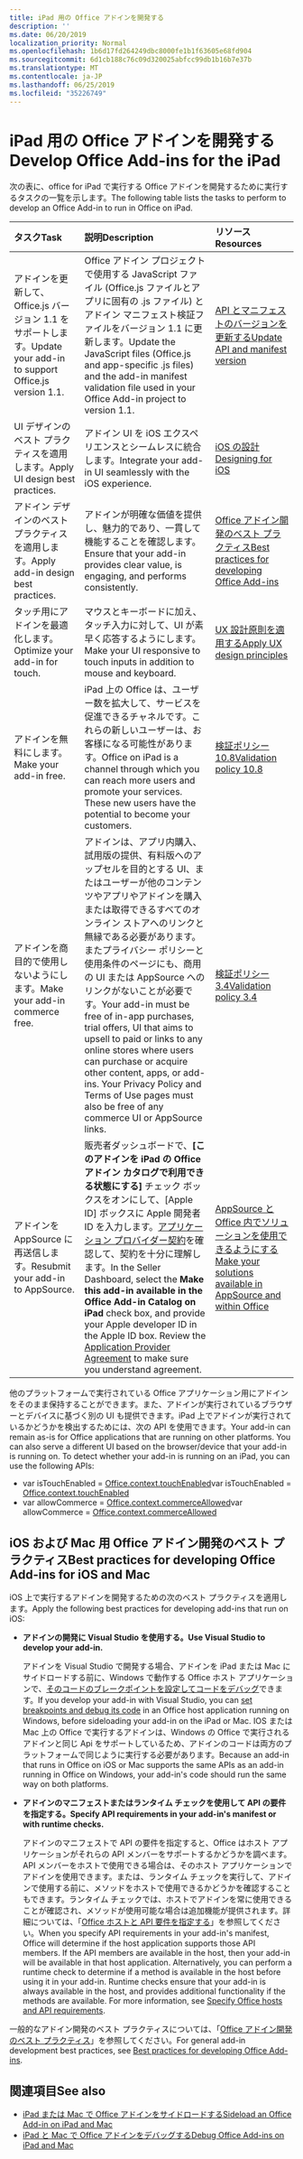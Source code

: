 ```yaml
---
title: iPad 用の Office アドインを開発する
description: ''
ms.date: 06/20/2019
localization_priority: Normal
ms.openlocfilehash: 1b6d17fd264249dbc8000fe1b1f63605e68fd904
ms.sourcegitcommit: 6d1cb188c76c09d320025abfcc99db1b16b7e37b
ms.translationtype: MT
ms.contentlocale: ja-JP
ms.lasthandoff: 06/25/2019
ms.locfileid: "35226749"
---
```

# <a name="develop-office-add-ins-for-the-ipad"></a><span data-ttu-id="0edef-102">iPad 用の Office アドインを開発する</span><span class="sxs-lookup"><span data-stu-id="0edef-102">Develop Office Add-ins for the iPad</span></span>


<span data-ttu-id="0edef-103">次の表に、office for iPad で実行する Office アドインを開発するために実行するタスクの一覧を示します。</span><span class="sxs-lookup"><span data-stu-id="0edef-103">The following table lists the tasks to perform to develop an Office Add-in to run in Office on iPad.</span></span>


|<span data-ttu-id="0edef-104">**タスク**</span><span class="sxs-lookup"><span data-stu-id="0edef-104">**Task**</span></span>|<span data-ttu-id="0edef-105">**説明**</span><span class="sxs-lookup"><span data-stu-id="0edef-105">**Description**</span></span>|<span data-ttu-id="0edef-106">**リソース**</span><span class="sxs-lookup"><span data-stu-id="0edef-106">**Resources**</span></span>|
|:-----|:-----|:-----|
|<span data-ttu-id="0edef-107">アドインを更新して、Office.js バージョン 1.1 をサポートします。</span><span class="sxs-lookup"><span data-stu-id="0edef-107">Update your add-in to support Office.js version 1.1.</span></span>|<span data-ttu-id="0edef-108">Office アドイン プロジェクトで使用する JavaScript ファイル (Office.js ファイルとアプリに固有の .js ファイル) とアドイン マニフェスト検証ファイルをバージョン 1.1 に更新します。</span><span class="sxs-lookup"><span data-stu-id="0edef-108">Update the JavaScript files (Office.js and app-specific .js files) and the add-in manifest validation file used in your Office Add-in project to version 1.1.</span></span>|[<span data-ttu-id="0edef-109">API とマニフェストのバージョンを更新する</span><span class="sxs-lookup"><span data-stu-id="0edef-109">Update API and manifest version</span></span>](update-your-javascript-api-for-office-and-manifest-schema-version.md)|
|<span data-ttu-id="0edef-110">UI デザインのベスト プラクティスを適用します。</span><span class="sxs-lookup"><span data-stu-id="0edef-110">Apply UI design best practices.</span></span>|<span data-ttu-id="0edef-111">アドイン UI を iOS エクスペリエンスとシームレスに統合します。</span><span class="sxs-lookup"><span data-stu-id="0edef-111">Integrate your add-in UI seamlessly with the iOS experience.</span></span>|[<span data-ttu-id="0edef-112">iOS の設計</span><span class="sxs-lookup"><span data-stu-id="0edef-112">Designing for iOS</span></span>](https://developer.apple.com/library/ios/documentation/UserExperience/Conceptual/MobileHIG/)|
|<span data-ttu-id="0edef-113">アドイン デザインのベスト プラクティスを適用します。</span><span class="sxs-lookup"><span data-stu-id="0edef-113">Apply add-in design best practices.</span></span>|<span data-ttu-id="0edef-114">アドインが明確な価値を提供し、魅力的であり、一貫して機能することを確認します。</span><span class="sxs-lookup"><span data-stu-id="0edef-114">Ensure that your add-in provides clear value, is engaging, and performs consistently.</span></span>|[<span data-ttu-id="0edef-115">Office アドイン開発のベスト プラクティス</span><span class="sxs-lookup"><span data-stu-id="0edef-115">Best practices for developing Office Add-ins</span></span>](../concepts/add-in-development-best-practices.md)|
|<span data-ttu-id="0edef-116">タッチ用にアドインを最適化します。</span><span class="sxs-lookup"><span data-stu-id="0edef-116">Optimize your add-in for touch.</span></span>|<span data-ttu-id="0edef-117">マウスとキーボードに加え、タッチ入力に対して、UI が素早く応答するようにします。</span><span class="sxs-lookup"><span data-stu-id="0edef-117">Make your UI responsive to touch inputs in addition to mouse and keyboard.</span></span>|[<span data-ttu-id="0edef-118">UX 設計原則を適用する</span><span class="sxs-lookup"><span data-stu-id="0edef-118">Apply UX design principles</span></span>](../concepts/add-in-development-best-practices.md#apply-ux-design-principles)|
|<span data-ttu-id="0edef-119">アドインを無料にします。</span><span class="sxs-lookup"><span data-stu-id="0edef-119">Make your add-in free.</span></span>|<span data-ttu-id="0edef-p101">iPad 上の Office は、ユーザー数を拡大して、サービスを促進できるチャネルです。これらの新しいユーザーは、お客様になる可能性があります。</span><span class="sxs-lookup"><span data-stu-id="0edef-p101">Office on iPad is a channel through which you can reach more users and promote your services. These new users have the potential to become your customers.</span></span>|[<span data-ttu-id="0edef-122">検証ポリシー 10.8</span><span class="sxs-lookup"><span data-stu-id="0edef-122">Validation policy 10.8</span></span>](/office/dev/store/validation-policies#10-apps-and-add-ins-utilize-supported-capabilities)|
|<span data-ttu-id="0edef-123">アドインを商目的で使用しないようにします。</span><span class="sxs-lookup"><span data-stu-id="0edef-123">Make your add-in commerce free.</span></span>|<span data-ttu-id="0edef-124">アドインは、アプリ内購入、試用版の提供、有料版へのアップセルを目的とする UI、またはユーザーが他のコンテンツやアプリやアドインを購入または取得できるすべてのオンライン ストアへのリンクと無縁である必要があります。またプライバシー ポリシーと使用条件のページにも、商用の UI または AppSource へのリンクがないことが必要です。</span><span class="sxs-lookup"><span data-stu-id="0edef-124">Your add-in must be free of in-app purchases, trial offers, UI that aims to upsell to paid or links to any online stores where users can purchase or acquire other content, apps, or add-ins. Your Privacy Policy and Terms of Use pages must also be free of any commerce UI or AppSource links.</span></span>|[<span data-ttu-id="0edef-125">検証ポリシー 3.4</span><span class="sxs-lookup"><span data-stu-id="0edef-125">Validation policy 3.4</span></span>](/office/dev/store/validation-policies#3-apps-and-add-ins-can-sell-additional-features-or-content-through-purchases-within-the-app-or-add-in)|
|<span data-ttu-id="0edef-126">アドインを AppSource に再送信します。</span><span class="sxs-lookup"><span data-stu-id="0edef-126">Resubmit your add-in to AppSource.</span></span>|<span data-ttu-id="0edef-p102">販売者ダッシュボードで、**[このアドインを iPad の Office アドイン カタログで利用できる状態にする]** チェック ボックスをオンにして、[Apple ID] ボックスに Apple 開発者 ID を入力します。[アプリケーション プロバイダー契約](https://sellerdashboard.microsoft.com/Assets/Content/Agreements/en-US/Office_Store_Seller_Agreement_20120927.htm)を確認して、契約を十分に理解します。</span><span class="sxs-lookup"><span data-stu-id="0edef-p102">In the Seller Dashboard, select the **Make this add-in available in the Office Add-in Catalog on iPad** check box, and provide your Apple developer ID in the Apple ID box. Review the [Application Provider Agreement](https://sellerdashboard.microsoft.com/Assets/Content/Agreements/en-US/Office_Store_Seller_Agreement_20120927.htm) to make sure you understand agreement.</span></span>|[<span data-ttu-id="0edef-129">AppSource と Office 内でソリューションを使用できるようにする</span><span class="sxs-lookup"><span data-stu-id="0edef-129">Make your solutions available in AppSource and within Office</span></span>](/office/dev/store/submit-to-the-office-store)|

<span data-ttu-id="0edef-p103">他のプラットフォームで実行されている Office アプリケーション用にアドインをそのまま保持することができます。また、アドインが実行されているブラウザーとデバイスに基づく別の UI も提供できます。iPad 上でアドインが実行されているかどうかを検出するためには、次の API を使用できます。</span><span class="sxs-lookup"><span data-stu-id="0edef-p103">Your add-in can remain as-is for Office applications that are running on other platforms. You can also serve a different UI based on the browser/device that your add-in is running on. To detect whether your add-in is running on an iPad, you can use the following APIs:</span></span>
- <span data-ttu-id="0edef-133">var isTouchEnabled = [Office.context.touchEnabled](/javascript/api/office/office.context#touchenabled)</span><span class="sxs-lookup"><span data-stu-id="0edef-133">var isTouchEnabled = [Office.context.touchEnabled](/javascript/api/office/office.context#touchenabled)</span></span>
- <span data-ttu-id="0edef-134">var allowCommerce = [Office.context.commerceAllowed](/javascript/api/office/office.context#commerceallowed)</span><span class="sxs-lookup"><span data-stu-id="0edef-134">var allowCommerce = [Office.context.commerceAllowed](/javascript/api/office/office.context#commerceallowed)</span></span>


## <a name="best-practices-for-developing-office-add-ins-for-ios-and-mac"></a><span data-ttu-id="0edef-135">iOS および Mac 用 Office アドイン開発のベスト プラクティス</span><span class="sxs-lookup"><span data-stu-id="0edef-135">Best practices for developing Office Add-ins for iOS and Mac</span></span>

<span data-ttu-id="0edef-136">iOS 上で実行するアドインを開発するための次のベスト プラクティスを適用します。</span><span class="sxs-lookup"><span data-stu-id="0edef-136">Apply the following best practices for developing add-ins that run on iOS:</span></span>


-  <span data-ttu-id="0edef-137">**アドインの開発に Visual Studio を使用する。**</span><span class="sxs-lookup"><span data-stu-id="0edef-137">**Use Visual Studio to develop your add-in.**</span></span>

    <span data-ttu-id="0edef-138">アドインを Visual Studio で開発する場合、アドインを iPad または Mac にサイドロードする前に、Windows で動作する Office ホスト アプリケーションで、[そのコードのブレークポイントを設定してコードをデバッグ](../develop/create-and-debug-office-add-ins-in-visual-studio.md)できます。</span><span class="sxs-lookup"><span data-stu-id="0edef-138">If you develop your add-in with Visual Studio, you can [set breakpoints and debug its code](../develop/create-and-debug-office-add-ins-in-visual-studio.md) in an Office host application running on Windows, before sideloading your add-in on the iPad or Mac.</span></span> <span data-ttu-id="0edef-139">IOS または Mac 上の Office で実行するアドインは、Windows の Office で実行されるアドインと同じ Api をサポートしているため、アドインのコードは両方のプラットフォームで同じように実行する必要があります。</span><span class="sxs-lookup"><span data-stu-id="0edef-139">Because an add-in that runs in Office on iOS or Mac supports the same APIs as an add-in running in Office on Windows, your add-in's code should run the same way on both platforms.</span></span>

-  <span data-ttu-id="0edef-140">**アドインのマニフェストまたはランタイム チェックを使用して API の要件を指定する。**</span><span class="sxs-lookup"><span data-stu-id="0edef-140">**Specify API requirements in your add-in's manifest or with runtime checks.**</span></span>

    <span data-ttu-id="0edef-p105">アドインのマニフェストで API の要件を指定すると、Office はホスト アプリケーションがそれらの API メンバーをサポートするかどうかを調べます。API メンバーをホストで使用できる場合は、そのホスト アプリケーションでアドインを使用できます。または、ランタイム チェックを実行して、アドインで使用する前に、メソッドをホストで使用できるかどうかを確認することもできます。ランタイム チェックでは、ホストでアドインを常に使用できることが確認され、メソッドが使用可能な場合は追加機能が提供されます。詳細については、「[Office ホストと API 要件を指定する](specify-office-hosts-and-api-requirements.md)」を参照してください。</span><span class="sxs-lookup"><span data-stu-id="0edef-p105">When you specify API requirements in your add-in's manifest, Office will determine if the host application supports those API members. If the API members are available in the host, then your add-in will be available in that host application. Alternatively, you can perform a runtime check to determine if a method is available in the host before using it in your add-in. Runtime checks ensure that your add-in is always available in the host, and provides additional functionality if the methods are available. For more information, see [Specify Office hosts and API requirements](specify-office-hosts-and-api-requirements.md).</span></span>

<span data-ttu-id="0edef-146">一般的なアドイン開発のベスト プラクティスについては、「[Office アドイン開発のベスト プラクティス](../concepts/add-in-development-best-practices.md)」を参照してください。</span><span class="sxs-lookup"><span data-stu-id="0edef-146">For general add-in development best practices, see [Best practices for developing Office Add-ins](../concepts/add-in-development-best-practices.md).</span></span>


## <a name="see-also"></a><span data-ttu-id="0edef-147">関連項目</span><span class="sxs-lookup"><span data-stu-id="0edef-147">See also</span></span>

- [<span data-ttu-id="0edef-148">iPad または Mac で Office アドインをサイドロードする</span><span class="sxs-lookup"><span data-stu-id="0edef-148">Sideload an Office Add-in on iPad and Mac</span></span>](../testing/sideload-an-office-add-in-on-ipad-and-mac.md)  
- [<span data-ttu-id="0edef-149">iPad と Mac で Office アドインをデバッグする</span><span class="sxs-lookup"><span data-stu-id="0edef-149">Debug Office Add-ins on iPad and Mac</span></span>](../testing/debug-office-add-ins-on-ipad-and-mac.md)
